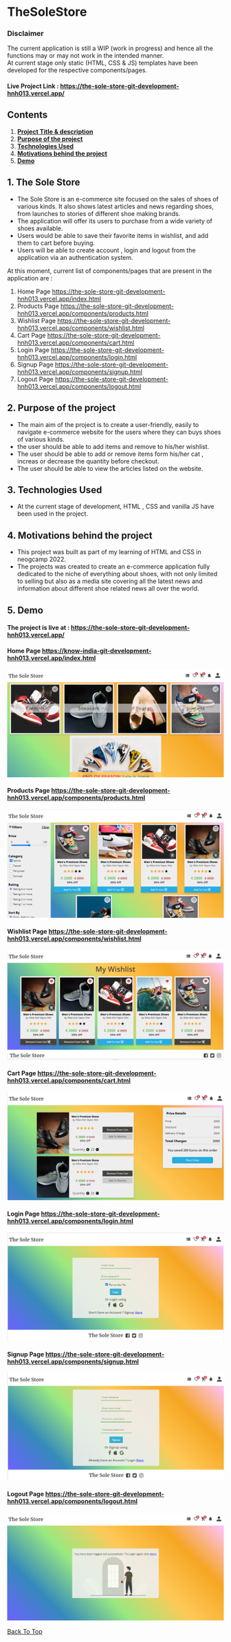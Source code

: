 # TheSoleStore<a name="top"></a>

### Disclaimer

The current application is still a WIP (work in progress) and hence all the functions may or may not work in the intended manner.     
At current stage only static (HTML, CSS & JS) templates have been developed for the respective components/pages.     

#### Live Project Link : https://the-sole-store-git-development-hnh013.vercel.app/

## Contents

1. **[Project Title & description](#theSoleStore)**
2. **[Purpose of the project](#purpose-of-the-project)**
3. **[Technologies Used](#technologies-used)**
4. **[Motivations behind the project](#motivations-behind-the-project)**
5. **[Demo](#demo)**

## 1. The Sole Store<a name="theSoleStore"></a>
* The Sole Store is an e-commerce site focused on the sales of shoes of various kinds. It also shows latest articles and news regarding shoes, from launches to stories of different shoe making brands. 
* The application will offer its users to purchase from a wide variety of shoes available.   
* Users would be able to save their favorite items in wishlist, and add them to cart before buying.
* Users will be able to create account , login and logout from the application via an authentication system.

At this moment, current list of components/pages that are present in the application are :

1. Home Page https://the-sole-store-git-development-hnh013.vercel.app/index.html
2. Products Page https://the-sole-store-git-development-hnh013.vercel.app/components/products.html
3. Wishlist Page https://the-sole-store-git-development-hnh013.vercel.app/components/wishlist.html
4. Cart Page https://the-sole-store-git-development-hnh013.vercel.app/components/cart.html
5. Login Page https://the-sole-store-git-development-hnh013.vercel.app/components/login.html
5. Signup Page https://the-sole-store-git-development-hnh013.vercel.app/components/signup.html
5. Logout Page https://the-sole-store-git-development-hnh013.vercel.app/components/logout.html

## 2. Purpose of the project<a name="purpose-of-the-project"></a>
* The main aim of the project is to create a user-friendly, easily to navigate e-commerce website for the users where they can buys shoes of various kinds.
* the user should be able to add items and remove to his/her wishlist.
* The user should be able to add or remove items form his/her cat , increas or decrease the quantity before checkout.
* The user should be able to view the articles listed on the website.  

## 3. Technologies Used<a name="technologies-used"></a>
* At the current stage of development, HTML , CSS and vanilla JS have been used in the project.

## 4. Motivations behind the project<a name="motivations-behind-the-project"></a>
* This project was built as part of my learning of HTML and CSS in neogcamp 2022.
* The projects was created to create an e-commerce application fully dedicated to the niche of everything about shoes, with not only limited to selling but also as a media site covering all the latest news and information about different shoe related news all over the world.

## 5. Demo<a name="demo"></a>

#### The project is live at : https://the-sole-store-git-development-hnh013.vercel.app/

#### Home Page https://know-india-git-development-hnh013.vercel.app/index.html
![home page](./images/demo_home.png)

#### Products Page   https://the-sole-store-git-development-hnh013.vercel.app/components/products.html
![products page](./images/demo_products.png)

#### Wishlist Page  https://the-sole-store-git-development-hnh013.vercel.app/components/wishlist.html
![wishlist page](./images/demo_wishlist.png)

#### Cart Page   https://the-sole-store-git-development-hnh013.vercel.app/components/cart.html
![cart page](./images/demo_cart.png)

#### Login Page  https://the-sole-store-git-development-hnh013.vercel.app/components/login.html
![login page](./images/demo_login.png)

#### Signup Page  https://the-sole-store-git-development-hnh013.vercel.app/components/signup.html
![signup page](./images/demo_signup.png)

#### Logout Page  https://the-sole-store-git-development-hnh013.vercel.app/components/logout.html
![logout page](./images/demo_logout.png)

[Back To Top](#top)
